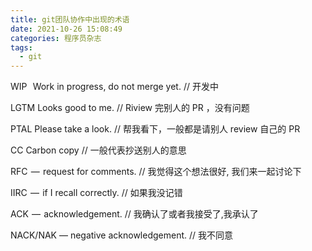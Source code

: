 ```yaml
---
title: git团队协作中出现的术语
date: 2021-10-26 15:08:49
categories: 程序员杂志
tags:
  - git
---
```

WIP   Work in progress, do not merge yet. // 开发中

LGTM Looks good to me. // Riview 完别人的 PR ，没有问题

PTAL Please take a look. // 帮我看下，一般都是请别人 review 自己的 PR

CC Carbon copy // 一般代表抄送别人的意思

RFC  —  request for comments. // 我觉得这个想法很好, 我们来一起讨论下

IIRC  —  if I recall correctly. // 如果我没记错

ACK  —  acknowledgement. // 我确认了或者我接受了,我承认了

NACK/NAK — negative acknowledgement. // 我不同意